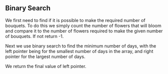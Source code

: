 ## Binary Search

We first need to find if it is possible to make the required number of bouquets. To do this we simply count the number of flowers that will bloom and compare it to the number of flowers required to make the given number of bouquets. If not return -1.

Next we use binary search to find the minimum number of days, with the left pointer being for the smallest number of days in the array, and right pointer for the largest number of days.

We return the final value of left pointer.